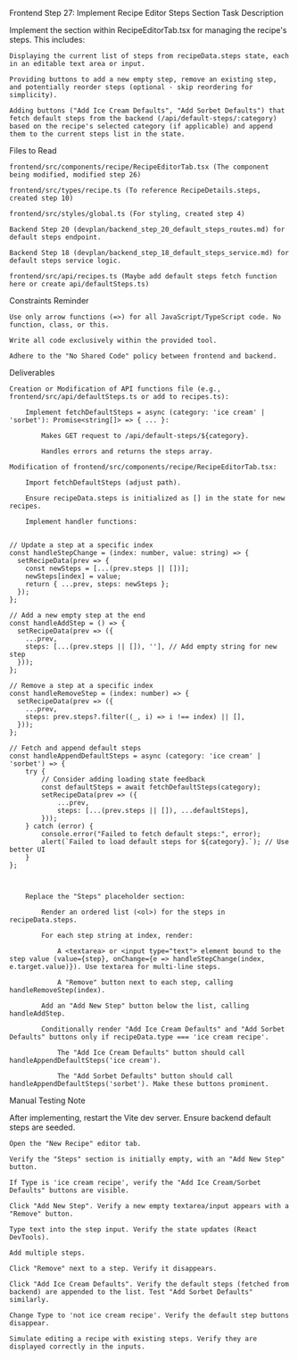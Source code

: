 Frontend Step 27: Implement Recipe Editor Steps Section
Task Description

Implement the section within RecipeEditorTab.tsx for managing the recipe's steps. This includes:

    Displaying the current list of steps from recipeData.steps state, each in an editable text area or input.

    Providing buttons to add a new empty step, remove an existing step, and potentially reorder steps (optional - skip reordering for simplicity).

    Adding buttons ("Add Ice Cream Defaults", "Add Sorbet Defaults") that fetch default steps from the backend (/api/default-steps/:category) based on the recipe's selected category (if applicable) and append them to the current steps list in the state.

Files to Read

    frontend/src/components/recipe/RecipeEditorTab.tsx (The component being modified, modified step 26)

    frontend/src/types/recipe.ts (To reference RecipeDetails.steps, created step 10)

    frontend/src/styles/global.ts (For styling, created step 4)

    Backend Step 20 (devplan/backend_step_20_default_steps_routes.md) for default steps endpoint.

    Backend Step 18 (devplan/backend_step_18_default_steps_service.md) for default steps service logic.

    frontend/src/api/recipes.ts (Maybe add default steps fetch function here or create api/defaultSteps.ts)

Constraints Reminder

    Use only arrow functions (=>) for all JavaScript/TypeScript code. No function, class, or this.

    Write all code exclusively within the provided tool.

    Adhere to the "No Shared Code" policy between frontend and backend.

Deliverables

    Creation or Modification of API functions file (e.g., frontend/src/api/defaultSteps.ts or add to recipes.ts):

        Implement fetchDefaultSteps = async (category: 'ice cream' | 'sorbet'): Promise<string[]> => { ... }:

            Makes GET request to /api/default-steps/${category}.

            Handles errors and returns the steps array.

    Modification of frontend/src/components/recipe/RecipeEditorTab.tsx:

        Import fetchDefaultSteps (adjust path).

        Ensure recipeData.steps is initialized as [] in the state for new recipes.

        Implement handler functions:

          
    // Update a step at a specific index
    const handleStepChange = (index: number, value: string) => {
      setRecipeData(prev => {
        const newSteps = [...(prev.steps || [])];
        newSteps[index] = value;
        return { ...prev, steps: newSteps };
      });
    };

    // Add a new empty step at the end
    const handleAddStep = () => {
      setRecipeData(prev => ({
        ...prev,
        steps: [...(prev.steps || []), ''], // Add empty string for new step
      }));
    };

    // Remove a step at a specific index
    const handleRemoveStep = (index: number) => {
      setRecipeData(prev => ({
        ...prev,
        steps: prev.steps?.filter((_, i) => i !== index) || [],
      }));
    };

    // Fetch and append default steps
    const handleAppendDefaultSteps = async (category: 'ice cream' | 'sorbet') => {
        try {
            // Consider adding loading state feedback
            const defaultSteps = await fetchDefaultSteps(category);
            setRecipeData(prev => ({
                ...prev,
                steps: [...(prev.steps || []), ...defaultSteps],
            }));
        } catch (error) {
            console.error("Failed to fetch default steps:", error);
            alert(`Failed to load default steps for ${category}.`); // Use better UI
        }
    };

        

        Replace the "Steps" placeholder section:

            Render an ordered list (<ol>) for the steps in recipeData.steps.

            For each step string at index, render:

                A <textarea> or <input type="text"> element bound to the step value (value={step}, onChange={e => handleStepChange(index, e.target.value)}). Use textarea for multi-line steps.

                A "Remove" button next to each step, calling handleRemoveStep(index).

            Add an "Add New Step" button below the list, calling handleAddStep.

            Conditionally render "Add Ice Cream Defaults" and "Add Sorbet Defaults" buttons only if recipeData.type === 'ice cream recipe'.

                The "Add Ice Cream Defaults" button should call handleAppendDefaultSteps('ice cream').

                The "Add Sorbet Defaults" button should call handleAppendDefaultSteps('sorbet'). Make these buttons prominent.

Manual Testing Note

After implementing, restart the Vite dev server. Ensure backend default steps are seeded.

    Open the "New Recipe" editor tab.

    Verify the "Steps" section is initially empty, with an "Add New Step" button.

    If Type is 'ice cream recipe', verify the "Add Ice Cream/Sorbet Defaults" buttons are visible.

    Click "Add New Step". Verify a new empty textarea/input appears with a "Remove" button.

    Type text into the step input. Verify the state updates (React DevTools).

    Add multiple steps.

    Click "Remove" next to a step. Verify it disappears.

    Click "Add Ice Cream Defaults". Verify the default steps (fetched from backend) are appended to the list. Test "Add Sorbet Defaults" similarly.

    Change Type to 'not ice cream recipe'. Verify the default step buttons disappear.

    Simulate editing a recipe with existing steps. Verify they are displayed correctly in the inputs.